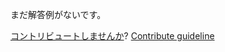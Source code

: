 
まだ解答例がないです。

[コントリビュートしませんか](https://github.com/BFEdev/BFE.dev-solutions/blob/main/question/map-vs-object-vs-set-vs-array_ja.md)?  [Contribute guideline](https://github.com/BFEdev/BFE.dev-solutions#how-to-contribute)
